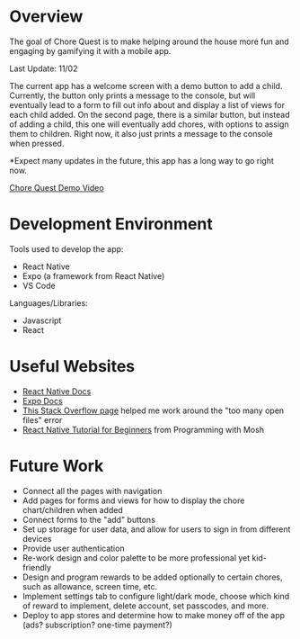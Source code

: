 # Overview

The goal of Chore Quest is to make helping around the house more fun and engaging by gamifying it with a mobile app.

Last Update: 11/02

The current app has a welcome screen with a demo button to add a child. Currently, the button only prints a message to the console, but will eventually lead to a form to fill out info about and display a list of views for each child added.
On the second page, there is a similar button, but instead of adding a child, this one will eventually add chores, with options to assign them to children. Right now, it also just prints a message to the console when pressed.

 *Expect many updates in the future, this app has a long way to go right now. 

[Chore Quest Demo Video](https://youtu.be/cOoW7Ww_z7A)

# Development Environment

Tools used to develop the app:
* React Native
* Expo (a framework from React Native)
* VS Code

Languages/Libraries:
* Javascript
* React

# Useful Websites

* [React Native Docs](https://reactnative.dev/docs/components-and-apis)
* [Expo Docs](https://docs.expo.dev/get-started/create-a-project/)
* [This Stack Overflow page](https://stackoverflow.com/questions/58675179/error-emfile-too-many-open-files-react-native-cli) helped me work around the "too many open files" error
* [React Native Tutorial for Beginners](https://www.youtube.com/watch?v=0-S5a0eXPoc&list=PLTjRvDozrdlxzQet01qZBt-sRG8bbDggv) from Programming with Mosh

# Future Work

* Connect all the pages with navigation
* Add pages for forms and views for how to display the chore chart/children when added
* Connect forms to the "add" buttons
* Set up storage for user data, and allow for users to sign in from different devices
* Provide user authentication
* Re-work design and color palette to be more professional yet kid-friendly
* Design and program rewards to be added optionally to certain chores, such as allowance, screen time, etc.
* Implement settings tab to configure light/dark mode, choose which kind of reward to implement, delete account, set passcodes, and more.
* Deploy to app stores and determine how to make money off of the app (ads? subscription? one-time payment?)